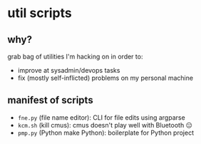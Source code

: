 # util scripts

## why?

grab bag of utilities I'm hacking on in order to: 

* improve at sysadmin/devops tasks
* fix (mostly self-inflicted) problems on my personal machine

## manifest of scripts

- `fne.py` (file name editor): CLI for file edits using argparse
- `kcm.sh` (kill cmus): cmus doesn't play well with Bluetooth 😑
- `pmp.py` (Python make Python): boilerplate for Python project
